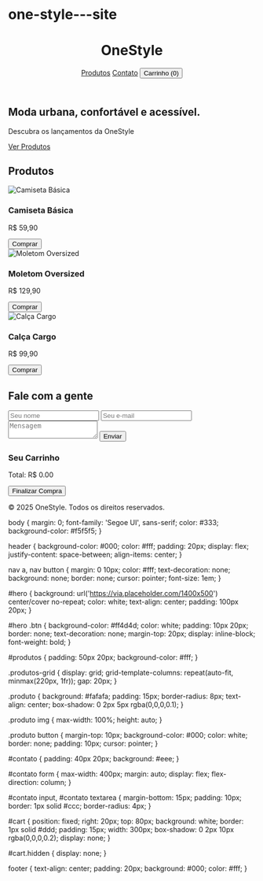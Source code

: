 # one-style---site
<!DOCTYPE html>
<html lang="pt-br">
<head>
  <meta charset="UTF-8" />
  <meta name="viewport" content="width=device-width, initial-scale=1.0" />
  <title>OneStyle - Loja de Roupas</title>
  <link rel="stylesheet" href="style.css" />
</head>
<body>
  <header>
    <h1>OneStyle</h1>
    <nav>
      <a href="#produtos">Produtos</a>
      <a href="#contato">Contato</a>
      <button onclick="toggleCart()">Carrinho (<span id="cart-count">0</span>)</button>
    </nav>
  </header>

  <section id="hero">
    <h2>Moda urbana, confortável e acessível.</h2>
    <p>Descubra os lançamentos da OneStyle</p>
    <a href="#produtos" class="btn">Ver Produtos</a>
  </section>

  <section id="produtos">
    <h2>Produtos</h2>
    <div class="produtos-grid">
      <div class="produto">
        <img src="https://via.placeholder.com/200" alt="Camiseta Básica" />
        <h3>Camiseta Básica</h3>
        <p>R$ 59,90</p>
        <button onclick="addToCart('Camiseta Básica', 59.90)">Comprar</button>
      </div>
      <div class="produto">
        <img src="https://via.placeholder.com/200" alt="Moletom Oversized" />
        <h3>Moletom Oversized</h3>
        <p>R$ 129,90</p>
        <button onclick="addToCart('Moletom Oversized', 129.90)">Comprar</button>
      </div>
      <div class="produto">
        <img src="https://via.placeholder.com/200" alt="Calça Cargo" />
        <h3>Calça Cargo</h3>
        <p>R$ 99,90</p>
        <button onclick="addToCart('Calça Cargo', 99.90)">Comprar</button>
      </div>
    </div>
  </section>

  <section id="contato">
    <h2>Fale com a gente</h2>
    <form>
      <input type="text" placeholder="Seu nome" required />
      <input type="email" placeholder="Seu e-mail" required />
      <textarea placeholder="Mensagem" required></textarea>
      <button type="submit">Enviar</button>
    </form>
  </section>

  <div id="cart" class="hidden">
    <h3>Seu Carrinho</h3>
    <ul id="cart-items"></ul>
    <p>Total: R$ <span id="total">0.00</span></p>
    <button onclick="checkout()">Finalizar Compra</button>
  </div>

  <footer>
    <p>&copy; 2025 OneStyle. Todos os direitos reservados.</p>
  </footer>

  <script src="script.js"></script>
</body>
</html>

body {
  margin: 0;
  font-family: 'Segoe UI', sans-serif;
  color: #333;
  background-color: #f5f5f5;
}

header {
  background-color: #000;
  color: #fff;
  padding: 20px;
  display: flex;
  justify-content: space-between;
  align-items: center;
}

nav a, nav button {
  margin: 0 10px;
  color: #fff;
  text-decoration: none;
  background: none;
  border: none;
  cursor: pointer;
  font-size: 1em;
}

#hero {
  background: url('https://via.placeholder.com/1400x500') center/cover no-repeat;
  color: white;
  text-align: center;
  padding: 100px 20px;
}

#hero .btn {
  background-color: #ff4d4d;
  color: white;
  padding: 10px 20px;
  border: none;
  text-decoration: none;
  margin-top: 20px;
  display: inline-block;
  font-weight: bold;
}

#produtos {
  padding: 50px 20px;
  background-color: #fff;
}

.produtos-grid {
  display: grid;
  grid-template-columns: repeat(auto-fit, minmax(220px, 1fr));
  gap: 20px;
}

.produto {
  background: #fafafa;
  padding: 15px;
  border-radius: 8px;
  text-align: center;
  box-shadow: 0 2px 5px rgba(0,0,0,0.1);
}

.produto img {
  max-width: 100%;
  height: auto;
}

.produto button {
  margin-top: 10px;
  background-color: #000;
  color: white;
  border: none;
  padding: 10px;
  cursor: pointer;
}

#contato {
  padding: 40px 20px;
  background: #eee;
}

#contato form {
  max-width: 400px;
  margin: auto;
  display: flex;
  flex-direction: column;
}

#contato input, #contato textarea {
  margin-bottom: 15px;
  padding: 10px;
  border: 1px solid #ccc;
  border-radius: 4px;
}

#cart {
  position: fixed;
  right: 20px;
  top: 80px;
  background: white;
  border: 1px solid #ddd;
  padding: 15px;
  width: 300px;
  box-shadow: 0 2px 10px rgba(0,0,0,0.2);
  display: none;
}

#cart.hidden {
  display: none;
}

footer {
  text-align: center;
  padding: 20px;
  background: #000;
  color: #fff;
}
